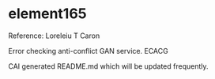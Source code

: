 # element165 

Reference: Loreleiu T Caron

Error checking anti-conflict GAN service.
ECACG

CAI generated README.md which will be updated frequently.

